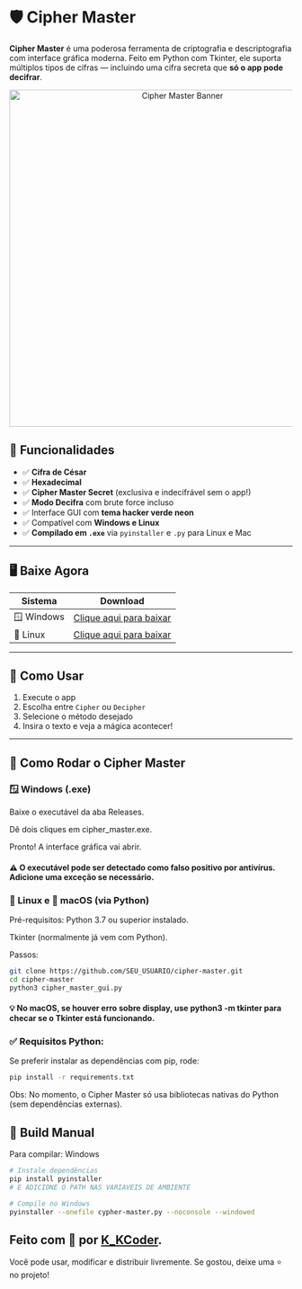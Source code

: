 # 🛡️ Cipher Master

**Cipher Master** é uma poderosa ferramenta de criptografia e descriptografia com interface gráfica moderna. Feito em Python com Tkinter, ele suporta múltiplos tipos de cifras — incluindo uma cifra secreta que **só o app pode decifrar**.

<p align="center">
  <img src="https://user-images.githubusercontent.com/0000000/banner.png" alt="Cipher Master Banner" width="600"/>
</p>

## 🔐 Funcionalidades

- ✅ **Cifra de César**
- ✅ **Hexadecimal**
- ✅ **Cipher Master Secret** (exclusiva e indecifrável sem o app!)
- ✅ **Modo Decifra** com brute force incluso
- ✅ Interface GUI com **tema hacker verde neon**
- ✅ Compatível com **Windows e Linux**
- ✅ **Compilado em `.exe`** via `pyinstaller` e `.py` para Linux e Mac

---

## 🖥️ Baixe Agora

| Sistema | Download |
|--------|----------|
| 🪟 Windows | [Clique aqui para baixar](https://www.google.com) |
| 🐧 Linux | [Clique aqui para baixar](https://www.google.com) |



---

## 🧠 Como Usar

1. Execute o app
2. Escolha entre `Cipher` ou `Decipher`
3. Selecione o método desejado
4. Insira o texto e veja a mágica acontecer!

---

## 🚀 Como Rodar o Cipher Master
### 🪟 Windows (.exe)
Baixe o executável da aba Releases.

Dê dois cliques em cipher_master.exe.

Pronto! A interface gráfica vai abrir.

#### ⚠️ O executável pode ser detectado como falso positivo por antivírus. Adicione uma exceção se necessário.

### 🐧 Linux e 🍎 macOS (via Python)
Pré-requisitos:
Python 3.7 ou superior instalado.

Tkinter (normalmente já vem com Python).

Passos:
```bash
git clone https://github.com/SEU_USUARIO/cipher-master.git
cd cipher-master
python3 cipher_master_gui.py
```
#### 💡 No macOS, se houver erro sobre display, use python3 -m tkinter para checar se o Tkinter está funcionando.

### ✅ Requisitos Python:
Se preferir instalar as dependências com pip, rode:
```bash
pip install -r requirements.txt
```
Obs: No momento, o Cipher Master só usa bibliotecas nativas do Python (sem dependências externas).
## 🧪 Build Manual

Para compilar:
Windows
```bash
# Instale dependências
pip install pyinstaller
# E ADICIONE O PATH NAS VARIAVEIS DE AMBIENTE

# Compile no Windows
pyinstaller --onefile cypher-master.py --noconsole --windowed
```
## Feito com 💚 por [K_KCoder](https://www.google.com).
Você pode usar, modificar e distribuir livremente.
Se gostou, deixe uma ⭐ no projeto!
